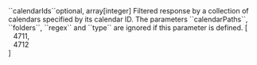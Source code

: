 <tr><td>``calendarIds``</td><td>optional, array[integer]</td>
<td>Filtered response by a collection of calendars specified by its calendar ID.
The parameters ``calendarPaths``, ``folders``, ``regex`` and ``type`` are ignored if this parameter is defined.</td>
<td> [
  <div style="padding-left:10px;">4711,</div>
  <div style="padding-left:10px;">4712</div>
  ]</td>
<td></td>
</tr>
